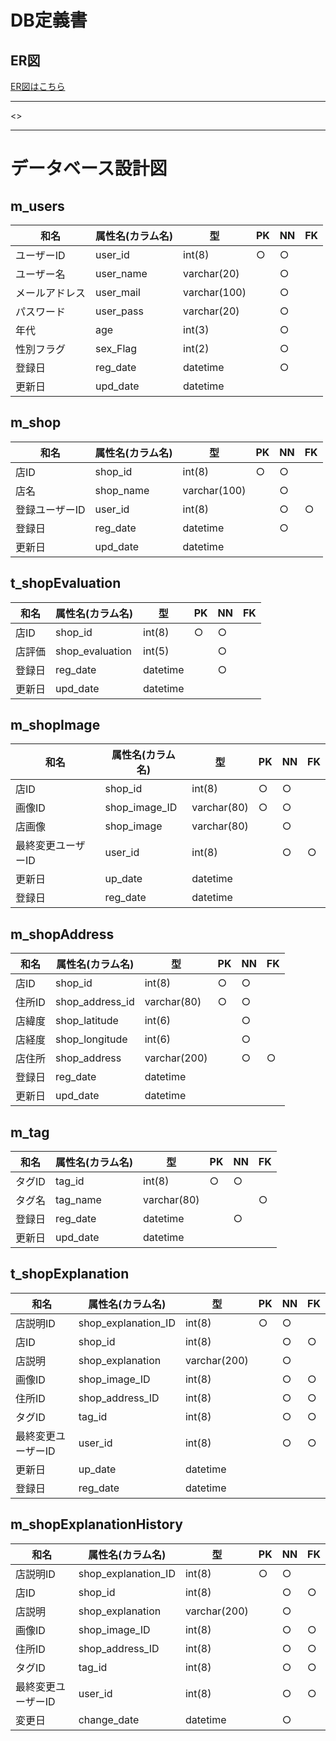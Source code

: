 # DB定義書
## ER図
[ER図はこちら](https://github.com/Aso2001008/KaraageYakisobaPan/blob/main/DB/ER.md)

*****
<>

*****

# データベース設計図

## m_users

|和名|属性名(カラム名)|型|PK|NN|FK|
|---|-----|--|--|--|--|
|ユーザーID|user_id|int(8)|○|○||
|ユーザー名|user_name|varchar(20)||○||
|メールアドレス|user_mail|varchar(100)||○||
|パスワード|user_pass|varchar(20)||○||
|年代|age|int(3)||○||
|性別フラグ|sex_Flag|int(2)||○||
|登録日|reg_date|datetime||○||
|更新日|upd_date|datetime||||

## m_shop

|和名|属性名(カラム名)|型|PK|NN|FK|
|---|-----|--|--|--|--|
|店ID|shop_id|int(8)|○|○||
|店名|shop_name|varchar(100)||○||
|登録ユーザーID|user_id|int(8)||○|○|
|登録日|reg_date|datetime||○||
|更新日|upd_date|datetime||||

## t_shopEvaluation

|和名|属性名(カラム名)|型|PK|NN|FK|
|---|-----|--|--|--|--|
|店ID|shop_id|int(8)|○|○||
|店評価|shop_evaluation|int(5)||○||
|登録日|reg_date|datetime||○||
|更新日|upd_date|datetime||||

## m_shopImage

|和名|属性名(カラム名)|型|PK|NN|FK|
|---|-----|--|--|--|--|
|店ID|shop_id|int(8)|○|○||
|画像ID|shop_image_ID|varchar(80)|○|○||
|店画像|shop_image|varchar(80)||○||
|最終変更ユーザーID|user_id|int(8)||○|○|
|更新日|up_date|datetime||||
|登録日|reg_date|datetime||||

## m_shopAddress

|和名|属性名(カラム名)|型|PK|NN|FK|
|---|-----|--|--|--|--|
|店ID|shop_id|int(8)|○|○||
|住所ID|shop_address_id|varchar(80)|○|○||
|店緯度|shop_latitude|int(6)||○||
|店経度|shop_longitude|int(6)||○||
|店住所|shop_address|varchar(200)||○|○|
|登録日|reg_date|datetime||||
|更新日|upd_date|datetime||||

## m_tag

|和名|属性名(カラム名)|型|PK|NN|FK|
|---|-----|--|--|--|--|
|タグID|tag_id|int(8)|○|○||
|タグ名|tag_name|varchar(80)|||○|
|登録日|reg_date|datetime||○||
|更新日|upd_date|datetime||||

## t_shopExplanation

|和名|属性名(カラム名)|型|PK|NN|FK|
|---|-----|--|--|--|--|
|店説明ID|shop_explanation_ID|int(8)|○|○||
|店ID|shop_id|int(8)||○|○|
|店説明|shop_explanation|varchar(200)||○||
|画像ID|shop_image_ID|int(8)||○|○|
|住所ID|shop_address_ID|int(8)||○|○|
|タグID|tag_id|int(8)||○|○|
|最終変更ユーザーID|user_id|int(8)||○|○|
|更新日|up_date|datetime||||
|登録日|reg_date|datetime||||

## m_shopExplanationHistory

|和名|属性名(カラム名)|型|PK|NN|FK|
|---|-----|--|--|--|--|
|店説明ID|shop_explanation_ID|int(8)|○|○||
|店ID|shop_id|int(8)||○|○|
|店説明|shop_explanation|varchar(200)||○||
|画像ID|shop_image_ID|int(8)||○|○|
|住所ID|shop_address_ID|int(8)||○|○|
|タグID|tag_id|int(8)||○|○|
|最終変更ユーザーID|user_id|int(8)||○|○|
|変更日|change_date|datetime||○||
